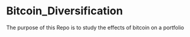 # Bitcoin_Diversification
The purpose of this Repo is to study the effects of bitcoin on a portfolio
